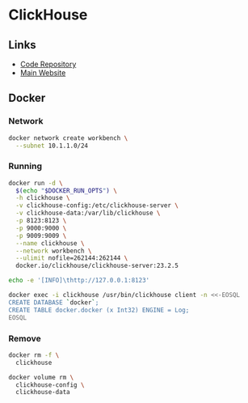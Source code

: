 # ClickHouse

<!--
Using:

https://github.com/plausible/analytics
https://github.com/mprove-io/mprove
https://github.com/traceo-dev/traceo
https://github.com/lidofinance/ethereum-validators-monitoring
https://github.com/Treasury-research/nestjs-clickhouse
-->

<!--
https://github.com/datafuselabs/datafuse

https://artifacthub.io/packages/helm/open-8gears/clickhouse

https://github.com/search?q=path%3Apackage.json+%22clickhouse%22+%22nestjs%22&type=code

https://github.com/depyronick/nestjs-clickhouse
-->

## Links

- [Code Repository](https://github.com/ClickHouse/ClickHouse)
- [Main Website](https://clickhouse.com)

## Docker

### Network

```sh
docker network create workbench \
  --subnet 10.1.1.0/24
```

### Running

```sh
docker run -d \
  $(echo "$DOCKER_RUN_OPTS") \
  -h clickhouse \
  -v clickhouse-config:/etc/clickhouse-server \
  -v clickhouse-data:/var/lib/clickhouse \
  -p 8123:8123 \
  -p 9000:9000 \
  -p 9009:9009 \
  --name clickhouse \
  --network workbench \
  --ulimit nofile=262144:262144 \
  docker.io/clickhouse/clickhouse-server:23.2.5
```

```sh
echo -e '[INFO]\thttp://127.0.0.1:8123'
```

```sh
docker exec -i clickhouse /usr/bin/clickhouse client -n <<-EOSQL
CREATE DATABASE `docker`;
CREATE TABLE docker.docker (x Int32) ENGINE = Log;
EOSQL
```

### Remove

```sh
docker rm -f \
  clickhouse

docker volume rm \
  clickhouse-config \
  clickhouse-data
```
